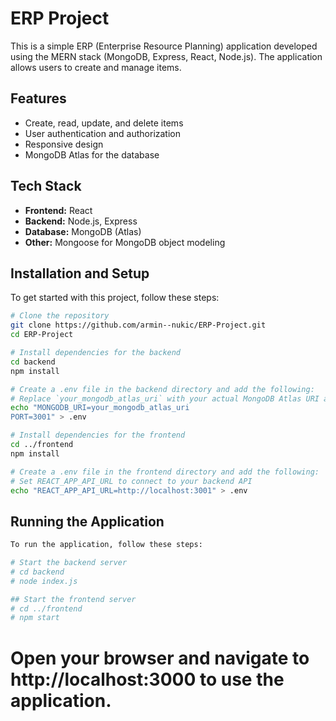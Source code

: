 # ERP Project

This is a simple ERP (Enterprise Resource Planning) application developed using the MERN stack (MongoDB, Express, React, Node.js). The application allows users to create and manage items.

## Features

- Create, read, update, and delete items
- User authentication and authorization
- Responsive design
- MongoDB Atlas for the database

## Tech Stack

- **Frontend:** React
- **Backend:** Node.js, Express
- **Database:** MongoDB (Atlas)
- **Other:** Mongoose for MongoDB object modeling

## Installation and Setup

To get started with this project, follow these steps:

```sh
# Clone the repository
git clone https://github.com/armin--nukic/ERP-Project.git
cd ERP-Project

# Install dependencies for the backend
cd backend
npm install

# Create a .env file in the backend directory and add the following:
# Replace `your_mongodb_atlas_uri` with your actual MongoDB Atlas URI and set the PORT
echo "MONGODB_URI=your_mongodb_atlas_uri
PORT=3001" > .env

# Install dependencies for the frontend
cd ../frontend
npm install

# Create a .env file in the frontend directory and add the following:
# Set REACT_APP_API_URL to connect to your backend API
echo "REACT_APP_API_URL=http://localhost:3001" > .env

```

## Running the Application

```sh
To run the application, follow these steps:

# Start the backend server
# cd backend
# node index.js

## Start the frontend server
# cd ../frontend
# npm start
```

# Open your browser and navigate to http://localhost:3000 to use the application.
